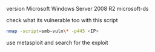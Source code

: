 version Microsoft Windows Server 2008 R2 microsoft-ds

check what its vulnerable too with this script


```bash
nmap -script=smb-vuln\* -p445 <IP>

```

use metasploit and search for the exploit
